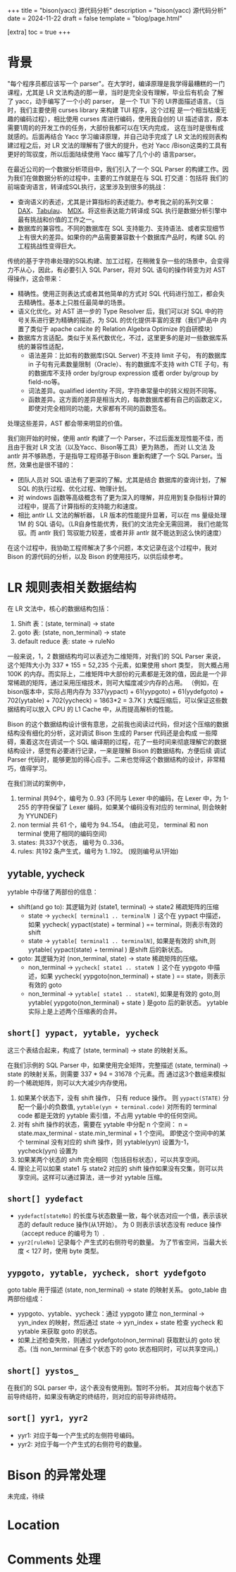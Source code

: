 +++
title = "bison(yacc) 源代码分析"
description = "bison(yacc) 源代码分析"
date = 2024-11-22
draft = false
template = "blog/page.html"

[extra]
toc = true
+++

# 背景
"每个程序员都应该写一个 parser"。在大学时，编译原理是我学得最糟糕的一门课程，尤其是 LR 文法构造的那一章，当时是完全没有理解，毕业后有机会
了解了 yacc，动手编写了一个小的 parser， 是一个 TUI 下的 UI界面描述语言。（当时，我们主要使用 curses library 来构建 TUI 程序，这个过程
是一个相当枯燥无趣的编码过程），相比使用 curses 库进行编码，使用我自创的 UI 描述语言，原本需要1周的的开发工作的任务，大部份我都可以在1天内完成，
这在当时是很有成就感的。后面再结合 Yacc 学习编译原理，并自己动手完成了 LR 文法的规则表构建过程之后，对 LR 文法的理解有了很大的提升，也对 Yacc
/Bison这类的工具有更好的驾驭度，所以后面陆续使用 Yacc 编写了几个小的 语言parser。

在最近公司的一个数据分析项目中，我们引入了一个 SQL Parser 的构建工作。因为我们在做数据分析的过程中，主要的工作就是在与 SQL 打交道：包括将
我们的前端查询语言，转译成SQL执行，这里涉及到很多的挑战：
- 查询语义的表述，尤其是计算指标的表述能力。参考我之前的系列文章：[DAX](@/blog/2024-09-04-DAX/index.md)、[Tabulau](@/blog/2024-09-04-tabular/index.md)、
  [MDX](@/blog/2024-08-24-MDX-optimize.md)。将这些表达能力转译成 SQL 执行是数据分析引擎中最有挑战和价值的工作之一。
- 数据库的兼容性。不同的数据库在 SQL 支持能力、支持语法、或者实现细节上有很大的差异。如果你的产品需要兼容数十个数据库产品时，构建 SQL 的
  工程挑战性变得巨大。

传统的基于字符串处理的SQL构建、加工过程，在稍微复杂一些的场景中，会变得力不从心，因此，有必要引入 SQL Parser，将对 SQL 语句的操作转变为对
AST 得操作，这会带来：
- 精确性。使用正则表达式或者其他简单的方式对 SQL 代码进行加工，都会失去精确性。基本上只胜任最简单的场景。
- 语义化优化。对 AST 进一步的 Type Resolver 后，我们可以对 SQL 中的符号关系进行更为精确的描述，为 SQL 的优化提供丰富的支撑（我们产品中
  内置了类似于 apache calcite 的 Relation Algebra Optimize 的自研模块）
- 数据库方言适配。类似于关系代数优化，不过，这里更多的是对一些数据库系统的兼容性适配，
  - 语法差异：比如有的数据库(SQL Server) 不支持 limit 子句， 有的数据库 in 子句有元素数量限制（Oracle）、有的数据库不支持 with CTE 子句，有的数据库不支持 order by/group expression 或者
  order by/group by field-no等。
  - 词法差异。qualified identity 不同，字符串常量中的转义规则不同等。
  - 函数差异。这方面的差异是相当大的，每款数据库都有自己的函数定义，即使对完全相同的功能，大家都有不同的函数签名。

处理这些差异，AST 都会带来明显的价值。

我们刚开始的时候，使用 antlr 构建了一个 Parser，不过后面发现性能不佳，而且由于我对 LR 文法（以及Yacc、Bison等工具）更为熟悉，
而对 LL文法 及 antlr 并不够熟悉，于是指导工程师基于Bison 重新构建了一个 SQL Parser。当然，效果也是很不错的：
- 团队人员对 SQL 语法有了更深的了解。尤其是结合 数据库的查询计划，了解 SQL 的执行过程、优化过程、物理计划。
- 对 windows 函数等高级概念有了更为深入的理解，并应用到复杂指标计算的过程中，提高了计算指标的支持能力和速度。
- 相比 antlr LL 文法的解析器， LR 版本的性能提升显著，可以在 ms 量级处理 1M 的 SQL 语句。（LR自身性能优秀，我们的文法完全无需回溯，
  我们也能驾驭。而 antlr 我们 驾驭能力较差，或者并非 antlr 就不能达到这么快的速度）

在这个过程中，我协助工程师解决了多个问题，本文记录在这个过程中，我对 Bison 的源代码的分析，以及 Bison 的使用技巧，以供后续参考。

# LR 规则表相关数据结构
在 LR 文法中，核心的数据结构包括：
1. Shift 表：(state, terminal) -> state
2. goto 表: (state, non_terminal) -> state
3. default reduce 表: state -> ruleNo

一般来说，1，2 数据结构均可以表述为二维矩阵，对我们的 SQL Parser 来说，这个矩阵大小为 337 * 155 = 52,235 个元素，如果使用 short 类型，
则大概占用 100K 的内存。而实际上，二维矩阵中大部份的元素都是无效的值，因此是一个非常稀疏的矩阵，通过采用压缩技术，则可大幅度减少内存的占用。
（例如，在bison版本中，实际占用内存为 337(yypact) + 61(yypgoto) + 61(yydefgoto) + 702(yytable) + 702(yycheck) = 1863*2 = 3.7K )
大幅压缩后，可以保证这些数据结构可以放入 CPU 的 L1 Cache 中，从而提高解析的性能。

Bison 的这个数据结构设计很有意思，之前我也阅读过代码，但对这个压缩的数据结构没有细化的分析，这对调试 Bison 生成的 Parser 代码还是会构成
一些障碍，乘着这次在调试一个 SQL 编译期的过程，花了一些时间来彻底理解它的数据结构设计，感觉有必要进行记录，一来是理解 Bison  的数据结构，方便后续
调试 Parser 代码时，能够更加的得心应手。二来也觉得这个数据结构的设计，非常精巧，值得学习。

在我们测试的案例中，
1. terminal 共94个，编号为 0..93 (不同与 Lexer 中的编码，在 Lexer 中，为 1-255 的字符保留了 Lexer 编码，如果某个编码没有对应的 terminal,
   则会映射为 YYUNDEF)
2. non termial 共 61 个，编号为 94..154。 (由此可见， terminal 和 non terminal 使用了相同的编码空间)
3. states: 共337个状态， 编号为 0..336。
4. rules: 共192 条产生式，编号为 1..192。 (规则编号从1开始)

## yytable, yycheck
yytable 中存储了两部份的信息：
- shift(and go to): 其逻辑为对 (state1, terminal) -> state2 稀疏矩阵的压缩
  - state -> `yycheck[ terminal1 .. terminalN ]`  这个在 yypact 中描述，如果 yycheck( yypact(state) + terminal ) == terminal，则表示有效的 shift
  - state -> `yytable[ terminal1 .. terminalN]`, 如果是有效的 shift,则 yytable( yypact(state) + terminal ) 是shift 后的新状态。
- goto: 其逻辑为对 (non_terminal, state) -> state 稀疏矩阵的压缩。
  - non_terminal -> `yycheck[ state1 .. stateN ]` 这个在 yypgoto 中描述，如果 yycheck( yypgoto(non_terminal) + state ) == state，则表示有效的 goto
  - non_terminal -> `yytable[ state1 .. stateN]`, 如果是有效的 goto,则 yytable( yypgoto(non_terminal) + state ) 是goto 后的新状态。
yytable 实际上是上述两个压缩表的合并。


## `short[] yypact, yytable, yycheck`
这三个表结合起来，构成了 (state, terminal) -> state 的映射关系。

在我们示例的 SQL Parser 中，如果使用完全矩阵，完整描述 (state, terminal) -> state 的映射关系，则需要 337 * 94 = 31678 个元素。而
通过这3个数组来模拟的一个稀疏矩阵，则可以大大减少内存使用。

1. 如果某个状态下，没有 shift 操作， 只有 reduce 操作。 则 `yypact(STATE)` 分配一个最小的负数值,  `yytable(yyn + terminal.code)` 
   对所有的 terminal code 都是无效的 yytable 索引值，不占用 yytable 中的任何空间。
2. 对有 shift 操作的状态，需要在 yytable 中分配 n 个空间： n = state.max_terminal - state.min_terminal + 1 个空间。
   即使这个空间中的某个 terminal 没有对应的 shift 操作，则 yytable(yyn) 设置为-1， yycheck(yyn) 设置为 
3. 如果某两个状态的 shift 完全相同（包括目标状态），可以共享空间。
4. 理论上可以如果 state1 与 state2 对应的 shift 操作如果没有交集，则可以共享空间。这样可以通过算法，进一步对 yytable 压缩。

## `short[] yydefact`
- `yydefact[stateNo]` 的长度与状态数量一致，每个状态对应一个值，表示该状态的 default reduce 操作(从1开始）。
  为 0 则表示该状态没有 reduce 操作（accept reduce 的编号为 1）.  
- `yyr2[ruleNo]` 记录每个 产生式的右侧符号的数量。 为了节省空间，当最大长度 < 127 时，使用 byte 类型。

## `yypgoto, yytable, yycheck, short yydefgoto`
goto table 用于描述 (state, non_terminal) -> state 的映射关系。 
goto_table 由两部份组成：
- yypgoto、yytable、yycheck：通过 yypgoto 建立 non_terminal -> yyn_index 的映射，然后通过 state -> yyn_index + state 检查
  yycheck 和 yytable 来获取 goto 的状态。
- 如果上述检查失败，则通过 yydefgoto(non_terminal) 获取默认的 goto 状态。(当 non_terminal 在多个状态下的 goto 状态相同时，可以共享空间。)

## `short[] yystos_`
在我们的 SQL parser 中，这个表没有使用到。暂时不分析。 其对应每个状态下 前导终结符，如果没有确定的终结符，则对应的前导非终结符。 

## `sort[] yyr1, yyr2`
- yyr1: 对应于每一个产生式的左侧符号编码。
- yyr2: 对应于每一个产生式的右侧符号的数量。

# Bison 的异常处理

未完成，待续

# Location 

# Comments 处理
